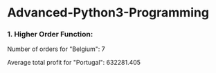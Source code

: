 # Advanced-Python3-Programming
### 1. Higher Order Function:
Number of orders for "Belgium": 7

Average total profit for "Portugal": 632281.405   


  
